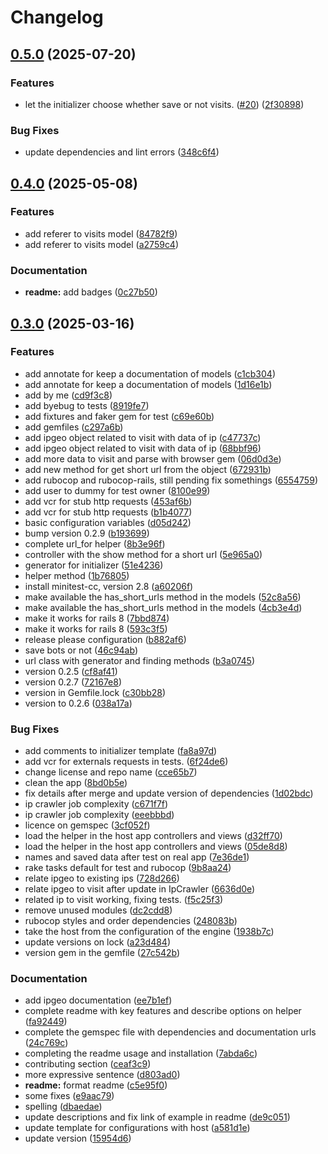 # Changelog

## [0.5.0](https://github.com/a-chacon/rails-url-shortener/compare/rails_url_shortener/v0.4.0...rails_url_shortener/v0.5.0) (2025-07-20)


### Features

* let the initializer choose whether save or not visits. ([#20](https://github.com/a-chacon/rails-url-shortener/issues/20)) ([2f30898](https://github.com/a-chacon/rails-url-shortener/commit/2f3089886c6e6a7e2d26d80fb1596e1f7b327abc))


### Bug Fixes

* update dependencies and lint errors ([348c6f4](https://github.com/a-chacon/rails-url-shortener/commit/348c6f497a99382a594e21bd2a7307980289a1bc))

## [0.4.0](https://github.com/a-chacon/rails-url-shortener/compare/rails_url_shortener/v0.3.0...rails_url_shortener/v0.4.0) (2025-05-08)


### Features

* add referer to visits model ([84782f9](https://github.com/a-chacon/rails-url-shortener/commit/84782f9a6586350620db3357f746fbda48a1343f))
* add referer to visits model ([a2759c4](https://github.com/a-chacon/rails-url-shortener/commit/a2759c4b2437d653db6f156a356e1a6f2cc28468))


### Documentation

* **readme:** add badges ([0c27b50](https://github.com/a-chacon/rails-url-shortener/commit/0c27b50f22c7079b80b70600b3126fcb67ec9474))

## [0.3.0](https://github.com/a-chacon/rails-url-shortener/compare/rails_url_shortener-v0.2.10...rails_url_shortener/v0.3.0) (2025-03-16)


### Features

* add annotate for keep a documentation of models ([c1cb304](https://github.com/a-chacon/rails-url-shortener/commit/c1cb304dd61e782c76b529dc8c2ff75e2872d3f8))
* add annotate for keep a documentation of models ([1d16e1b](https://github.com/a-chacon/rails-url-shortener/commit/1d16e1bfbd5d340e937ad333fba79cde6138e4b8))
* add by me ([cd9f3c8](https://github.com/a-chacon/rails-url-shortener/commit/cd9f3c8dd5c63bc91fb72b6a6f570947a176f89c))
* add byebug to tests ([8919fe7](https://github.com/a-chacon/rails-url-shortener/commit/8919fe752f49e012e3608e5cf7c7a533a4465452))
* add fixtures and faker gem for test ([c69e60b](https://github.com/a-chacon/rails-url-shortener/commit/c69e60b6531e719a6424712f7f556ad2d002bba1))
* add gemfiles ([c297a6b](https://github.com/a-chacon/rails-url-shortener/commit/c297a6bf6e19b7aabfbaf76812906e2dac5c9521))
* add ipgeo object related to visit with data of ip ([c47737c](https://github.com/a-chacon/rails-url-shortener/commit/c47737ca79bb746209ebc3b2f92d4624494632c6))
* add ipgeo object related to visit with data of ip ([68bbf96](https://github.com/a-chacon/rails-url-shortener/commit/68bbf9626de3a6de43dd31ddbdf24717e661bd3a))
* add more data to visit and parse with browser gem ([06d0d3e](https://github.com/a-chacon/rails-url-shortener/commit/06d0d3ea33b4f0929130016d53d0194897564d7c))
* add new method for get short url from the object ([672931b](https://github.com/a-chacon/rails-url-shortener/commit/672931b766c6ffb0584a9e952653320c2503b2fb))
* add rubocop and rubocop-rails, still pending fix somethings ([6554759](https://github.com/a-chacon/rails-url-shortener/commit/65547596a7f551d98df9fef0b0c5ddfe4edc80af))
* add user to dummy for test owner ([8100e99](https://github.com/a-chacon/rails-url-shortener/commit/8100e997a3c6ad4a84bf9098e8d074ce74c6c776))
* add vcr for stub http requests ([453af6b](https://github.com/a-chacon/rails-url-shortener/commit/453af6b9773dbcc4b5de251eafc1f14388bac7af))
* add vcr for stub http requests ([b1b4077](https://github.com/a-chacon/rails-url-shortener/commit/b1b40776f279084f383e1249a62c106cb30e7909))
* basic configuration variables ([d05d242](https://github.com/a-chacon/rails-url-shortener/commit/d05d24295ce4ec428f8ad6d3af2c24d6525c8188))
* bump version 0.2.9 ([b193699](https://github.com/a-chacon/rails-url-shortener/commit/b1936994b3d6f5f39066af4fcc390420dc7c21fa))
* complete url_for helper ([8b3e96f](https://github.com/a-chacon/rails-url-shortener/commit/8b3e96f8488ddf0ec1ce7d6a3602a2183211913f))
* controller with the show method for a short url ([5e965a0](https://github.com/a-chacon/rails-url-shortener/commit/5e965a06f7121e88bbd0a41aa435c64049c32600))
* generator for initializer ([51e4236](https://github.com/a-chacon/rails-url-shortener/commit/51e423631c68f2bd076722e17976ec35c078a94f))
* helper method ([1b76805](https://github.com/a-chacon/rails-url-shortener/commit/1b76805ec194d908c739b5adb7ac9942719dd551))
* install minitest-cc, version 2.8 ([a60206f](https://github.com/a-chacon/rails-url-shortener/commit/a60206f7d1d76b5a363120b181be10becc8fc2dc))
* make available the has_short_urls method in the models ([52c8a56](https://github.com/a-chacon/rails-url-shortener/commit/52c8a5643352797c353124dc0df203c2e665e955))
* make available the has_short_urls method in the models ([4cb3e4d](https://github.com/a-chacon/rails-url-shortener/commit/4cb3e4dbad984a5a31e0fb6a00c76ceaabce9252))
* make it works for rails 8 ([7bbd874](https://github.com/a-chacon/rails-url-shortener/commit/7bbd87471a2e769e1a9bee6e42ad73e7ffb02fd8))
* make it works for rails 8 ([593c3f5](https://github.com/a-chacon/rails-url-shortener/commit/593c3f569310e7e748a6004af673c7d2c4371ea1))
* release please configuration ([b882af6](https://github.com/a-chacon/rails-url-shortener/commit/b882af68aec0660ef1ad65f4262e36169e041bcd))
* save bots or not ([46c94ab](https://github.com/a-chacon/rails-url-shortener/commit/46c94ab96977971417d951c8db2ef11d61f45768))
* url class with generator and finding methods ([b3a0745](https://github.com/a-chacon/rails-url-shortener/commit/b3a07452523998a6da70d35450c1d8aba1fc12d8))
* version 0.2.5 ([cf8af41](https://github.com/a-chacon/rails-url-shortener/commit/cf8af410ddf189553259048109ab6a92fa9dd755))
* version 0.2.7 ([72167e8](https://github.com/a-chacon/rails-url-shortener/commit/72167e87aa8204238e850b7abdae0294cf74dfc0))
* version in Gemfile.lock ([c30bb28](https://github.com/a-chacon/rails-url-shortener/commit/c30bb28644c66aa19a8d10efd50a7f3b613f1ab8))
* version to 0.2.6 ([038a17a](https://github.com/a-chacon/rails-url-shortener/commit/038a17ad51e4befe82e6205f95588475e2c04b21))


### Bug Fixes

* add comments to initializer template ([fa8a97d](https://github.com/a-chacon/rails-url-shortener/commit/fa8a97dbbcdc655820cb9e75246ce2a682395902))
* add vcr for externals requests in tests. ([6f24de6](https://github.com/a-chacon/rails-url-shortener/commit/6f24de616fd309391346f07168e5ec2bed6c07f2))
* change license and repo name ([cce65b7](https://github.com/a-chacon/rails-url-shortener/commit/cce65b76c930c218af9f278ded68058f863c0fa5))
* clean the app ([8bd0b5e](https://github.com/a-chacon/rails-url-shortener/commit/8bd0b5ee1eaefb7007be54a1ffdd092574a20989))
* fix details after merge and update version of dependencies ([1d02bdc](https://github.com/a-chacon/rails-url-shortener/commit/1d02bdc0f562517e85435edab335636cb32933c3))
* ip crawler job complexity ([c671f7f](https://github.com/a-chacon/rails-url-shortener/commit/c671f7f8a92ffe1ddddf56679d81ea6963b13fb4))
* ip crawler job complexity ([eeebbbd](https://github.com/a-chacon/rails-url-shortener/commit/eeebbbd1ed3774e4d51029eb35cd9406d4191f5b))
* licence on gemspec ([3cf052f](https://github.com/a-chacon/rails-url-shortener/commit/3cf052f1d2cb7b69ce3058eb43cf90d142891cc2))
* load the helper in the host app controllers and views ([d32ff70](https://github.com/a-chacon/rails-url-shortener/commit/d32ff70792dffce434371515aaf76be524ad482d))
* load the helper in the host app controllers and views ([05de8d8](https://github.com/a-chacon/rails-url-shortener/commit/05de8d8e9b3ff2fa6a47e68aeee60332d34809e9))
* names and saved data after test on real app ([7e36de1](https://github.com/a-chacon/rails-url-shortener/commit/7e36de18ca48194b3f2a25d78ce5ba07e58e8ed7))
* rake tasks default for test and rubocop ([9b8aa24](https://github.com/a-chacon/rails-url-shortener/commit/9b8aa2464a48402ac548679bfb6038e82270a934))
* relate ipgeo to existing ips ([728d266](https://github.com/a-chacon/rails-url-shortener/commit/728d266981596d56a6092f60cf23c85982a6686b))
* relate ipgeo to visit after update in IpCrawler ([6636d0e](https://github.com/a-chacon/rails-url-shortener/commit/6636d0e450e6304c3f043d84159c5d9cf184e4ee))
* related ip to visit working, fixing tests. ([f5c25f3](https://github.com/a-chacon/rails-url-shortener/commit/f5c25f3f75b06bdd9995a391f31ff11702be7939))
* remove unused modules ([dc2cdd8](https://github.com/a-chacon/rails-url-shortener/commit/dc2cdd8ce5ece5bf5ee0e9c1babc148983a9904f))
* rubocop styles and order dependencies ([248083b](https://github.com/a-chacon/rails-url-shortener/commit/248083b100796e4fe9198e5f38fc01effb14f9e2))
* take the host from the configuration of the engine ([1938b7c](https://github.com/a-chacon/rails-url-shortener/commit/1938b7cc68992c01c512fa5b3dbb41443fcadef0))
* update versions on lock ([a23d484](https://github.com/a-chacon/rails-url-shortener/commit/a23d484c2845e09796074b3782a3ef18db8ddfed))
* version gem in the gemfile ([27c542b](https://github.com/a-chacon/rails-url-shortener/commit/27c542b9e1ba06df405ba942bfc5b63527ab25f9))


### Documentation

* add ipgeo documentation ([ee7b1ef](https://github.com/a-chacon/rails-url-shortener/commit/ee7b1ef3db307e06c9e8374a3115e8ea63ad57b6))
* complete readme with key features and describe options on helper ([fa92449](https://github.com/a-chacon/rails-url-shortener/commit/fa92449a01267cc1bd0a1d193f25ed993098ffb8))
* complete the gemspec file with dependencies and documentation urls ([24c769c](https://github.com/a-chacon/rails-url-shortener/commit/24c769ce9491fe5f63bcc4213cddb69756a754eb))
* completing the readme usage and installation ([7abda6c](https://github.com/a-chacon/rails-url-shortener/commit/7abda6c30bef8ac7365d149d8f3a999bc9403d6a))
* contributing section ([ceaf3c9](https://github.com/a-chacon/rails-url-shortener/commit/ceaf3c93f74db3671bee7e65d6b5dc21a7f15e1c))
* more expressive sentence ([d803ad0](https://github.com/a-chacon/rails-url-shortener/commit/d803ad0f261eab5624fc2539307bdf6fc892fecb))
* **readme:** format readme ([c5e95f0](https://github.com/a-chacon/rails-url-shortener/commit/c5e95f02b1b78b15b2f015fd9a9e1ee217061ace))
* some fixes ([e9aac79](https://github.com/a-chacon/rails-url-shortener/commit/e9aac7900c963c34d15796581bd73df21b954f7b))
* spelling ([dbaedae](https://github.com/a-chacon/rails-url-shortener/commit/dbaedae0baac3a655d0c92eaab04ff31cae33f06))
* update descriptions and fix link of example in readme ([de9c051](https://github.com/a-chacon/rails-url-shortener/commit/de9c051d0bfd309dbe61cbb5813813c5e2f5b9ab))
* update template for configurations with host ([a581d1e](https://github.com/a-chacon/rails-url-shortener/commit/a581d1e9ee8477dd0b0243ac0e40eea277ef89d2))
* update version ([15954d6](https://github.com/a-chacon/rails-url-shortener/commit/15954d6b29bf63657535b0c65a1827e16a8f7fb3))
